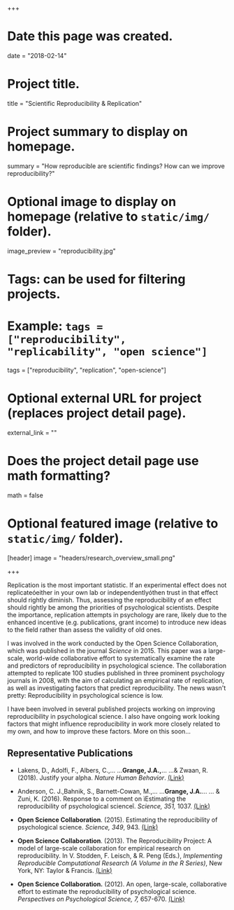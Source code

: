 +++
# Date this page was created.
date = "2018-02-14"

# Project title.
title = "Scientific Reproducibility & Replication"

# Project summary to display on homepage.
summary = "How reproducible are scientific findings? How can we improve reproducibility?"

# Optional image to display on homepage (relative to `static/img/` folder).
image_preview = "reproducibility.jpg"

# Tags: can be used for filtering projects.
# Example: `tags = ["reproducibility", "replicability", "open science"]`
tags = ["reproducibility", "replication", "open-science"]

# Optional external URL for project (replaces project detail page).
external_link = ""

# Does the project detail page use math formatting?
math = false

# Optional featured image (relative to `static/img/` folder).
[header]
image = "headers/research_overview_small.png"


+++

Replication is the most important statistic. If an experimental effect does not replicateóeither in your own lab or independentlyóthen trust in that effect should rightly diminish. Thus, assessing the reproducibility of an effect should rightly be among the priorities of psychological scientists. Despite the importance, replication attempts in psychology are rare, likely due to the enhanced incentive (e.g. publications, grant income) to introduce new ideas to the field rather than assess the validity of old ones.

I was involved in the work conducted by the Open Science Collaboration, which was published in the journal *Science* in 2015. This paper was a large-scale, world-wide collaborative effort to systematically examine the rate and predictors of reproducibility in psychological science. The collaboration  attempted to replicate 100 studies published in three prominent psychology journals in 2008, with the aim of calculating an empirical rate of replication, as well as investigating factors that predict reproducibility. The news wasn't pretty: Reproducibility in psychological science is low.

I have been involved in several published projects working on improving reproducibility in psychological science. I also have ongoing work looking factors that might influence reproducibility in work more closely related to my own, and how to improve these factors. More on this soon... 


## Representative Publications

* Lakens, D., Adolfi, F., Albers, C.,... ...**Grange, J.A.,**... ...& Zwaan, R. (2018). Justify your alpha. *Nature Human Behavior*. [(Link)](https://www.jimgrange.org/publication/Lakens-2018/)

* Anderson, C. J.,Bahnik, S., Barnett-Cowan, M.,... ...**Grange, J.A.**... ... & Zuni, K. (2016). Response to a comment on ìEstimating the reproducibility of psychological scienceî. *Science, 351,* 1037. [(Link)](https://www.jimgrange.org/publication/Anderson-2016-OSC_reply/)

* **Open Science Collaboration**. (2015). Estimating the reproducibility of psychological science. *Science, 349*, 943. [(Link)](https://www.jimgrange.org/publication/OSC-science_article/)

* **Open Science Collaboration**. (2013). The Reproducibility Project: A model of large-scale collaboration for empirical research on reproducibility. In V. Stodden, F. Leisch, & R. Peng (Eds.), *Implementing Reproducible Computational Research (A Volume in the R Series)*, New York, NY: Taylor & Francis. [(Link)](https://www.jimgrange.org/publication/OSC-book_chapter/)

* **Open Science Collaboration.** (2012). An open, large-scale, collaborative effort to estimate the reproducibility of psychological science. *Perspectives on Psychological Science, 7,* 657-670. [(Link)](https://www.jimgrange.org/publication/OSC-estimating_reproducibility/)
